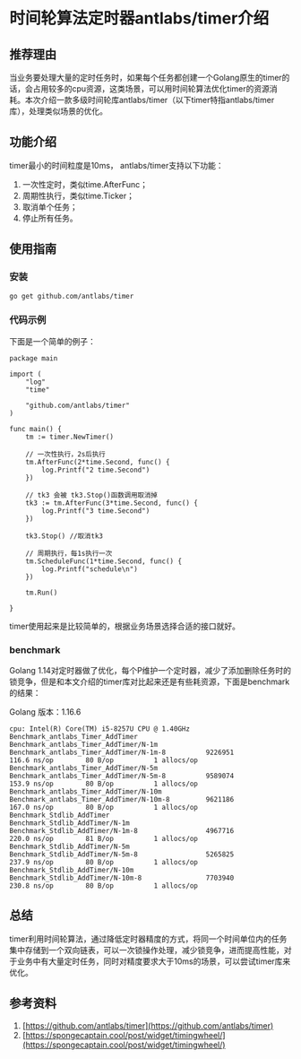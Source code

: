 # 时间轮算法定时器antlabs/timer介绍

## 推荐理由

当业务要处理大量的定时任务时，如果每个任务都创建一个Golang原生的timer的话，会占用较多的cpu资源，这类场景，可以用时间轮算法优化timer的资源消耗。本次介绍一款多级时间轮库antlabs/timer（以下timer特指antlabs/timer库），处理类似场景的优化。

## 功能介绍

timer最小的时间粒度是10ms，
antlabs/timer支持以下功能：
1. 一次性定时，类似time.AfterFunc；
2. 周期性执行，类似time.Ticker；
3. 取消单个任务；
4. 停止所有任务。

## 使用指南

### 安装

```shell
go get github.com/antlabs/timer
```

### 代码示例

下面是一个简单的例子：

```golang
package main

import (
	"log"
	"time"

	"github.com/antlabs/timer"
)

func main() {
	tm := timer.NewTimer()

	// 一次性执行，2s后执行
	tm.AfterFunc(2*time.Second, func() {
		log.Printf("2 time.Second")
	})

	// tk3 会被 tk3.Stop()函数调用取消掉
	tk3 := tm.AfterFunc(3*time.Second, func() {
		log.Printf("3 time.Second")
	})

	tk3.Stop() //取消tk3

	// 周期执行，每1s执行一次
	tm.ScheduleFunc(1*time.Second, func() {
		log.Printf("schedule\n")
	})

	tm.Run()

}
```
timer使用起来是比较简单的，根据业务场景选择合适的接口就好。

### benchmark

Golang 1.14对定时器做了优化，每个P维护一个定时器，减少了添加删除任务时的锁竞争，但是和本文介绍的timer库对比起来还是有些耗资源，下面是benchmark的结果：

Golang 版本：1.16.6

```shell
cpu: Intel(R) Core(TM) i5-8257U CPU @ 1.40GHz
Benchmark_antlabs_Timer_AddTimer
Benchmark_antlabs_Timer_AddTimer/N-1m
Benchmark_antlabs_Timer_AddTimer/N-1m-8       	 9226951	       116.6 ns/op	      80 B/op	       1 allocs/op
Benchmark_antlabs_Timer_AddTimer/N-5m
Benchmark_antlabs_Timer_AddTimer/N-5m-8       	 9589074	       153.9 ns/op	      80 B/op	       1 allocs/op
Benchmark_antlabs_Timer_AddTimer/N-10m
Benchmark_antlabs_Timer_AddTimer/N-10m-8      	 9621186	       167.0 ns/op	      80 B/op	       1 allocs/op
Benchmark_Stdlib_AddTimer
Benchmark_Stdlib_AddTimer/N-1m
Benchmark_Stdlib_AddTimer/N-1m-8              	 4967716	       220.0 ns/op	      81 B/op	       1 allocs/op
Benchmark_Stdlib_AddTimer/N-5m
Benchmark_Stdlib_AddTimer/N-5m-8              	 5265825	       237.9 ns/op	      80 B/op	       1 allocs/op
Benchmark_Stdlib_AddTimer/N-10m
Benchmark_Stdlib_AddTimer/N-10m-8             	 7703940	       230.8 ns/op	      80 B/op	       1 allocs/op
```

## 总结

timer利用时间轮算法，通过降低定时器精度的方式，将同一个时间单位内的任务集中存储到一个双向链表，可以一次锁操作处理，减少锁竞争，进而提高性能，对于业务中有大量定时任务，同时对精度要求大于10ms的场景，可以尝试timer库来优化。

## 参考资料

1. [https://github.com/antlabs/timer](https://github.com/antlabs/timer)
2. [https://spongecaptain.cool/post/widget/timingwheel/](https://spongecaptain.cool/post/widget/timingwheel/)